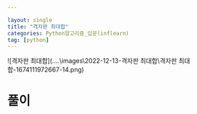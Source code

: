 ```yaml
---

layout: single
title: "격자판 최대합"
categories: Python알고리즘_입문(inflearn)
tag: [python]
---
```


![격자판 최대합](..\..\images\2022-12-13-격자판 최대합\격자판 최대합-1674111972667-14.png)



# 풀이



